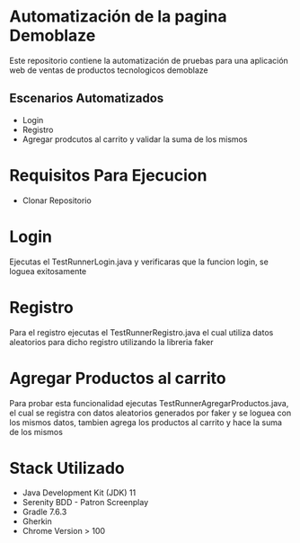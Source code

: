 # Automatización de la pagina Demoblaze
Este repositorio contiene la automatización de pruebas para una aplicación web de ventas de productos tecnologicos demoblaze

## Escenarios Automatizados
- Login
- Registro
- Agregar prodcutos al carrito y validar la suma de los mismos

# Requisitos Para Ejecucion
- Clonar Repositorio
# Login
Ejecutas el TestRunnerLogin.java y verificaras que la funcion login, se loguea exitosamente
# Registro
Para el registro ejecutas el TestRunnerRegistro.java el cual utiliza datos aleatorios para dicho registro utilizando la libreria faker
# Agregar Productos al carrito
Para probar esta funcionalidad ejecutas TestRunnerAgregarProductos.java, el cual se registra con datos aleatorios generados por faker y se loguea con los mismos datos, tambien agrega los productos al carrito y hace la suma de los mismos

# Stack Utilizado

- Java Development Kit (JDK) 11
- Serenity BDD - Patron Screenplay
- Gradle 7.6.3
- Gherkin
- Chrome Version > 100

  
